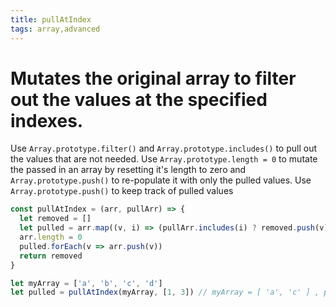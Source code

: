 ```yaml
---
title: pullAtIndex
tags: array,advanced
---
```


# Mutates the original array to filter out the values at the specified indexes.

Use `Array.prototype.filter()` and `Array.prototype.includes()` to pull out the values that are not needed.
Use `Array.prototype.length = 0` to mutate the passed in an array by resetting it's length to zero and `Array.prototype.push()` to re-populate it with only the pulled values.
Use `Array.prototype.push()` to keep track of pulled values

```js
const pullAtIndex = (arr, pullArr) => {
  let removed = []
  let pulled = arr.map((v, i) => (pullArr.includes(i) ? removed.push(v) : v)).filter((v, i) => !pullArr.includes(i))
  arr.length = 0
  pulled.forEach(v => arr.push(v))
  return removed
}
```

```js
let myArray = ['a', 'b', 'c', 'd']
let pulled = pullAtIndex(myArray, [1, 3]) // myArray = [ 'a', 'c' ] , pulled = [ 'b', 'd' ]
```
